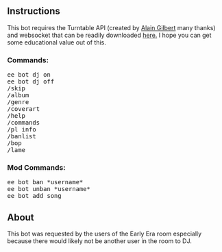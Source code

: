 ## Instructions

This bot requires the Turntable API (created by [Alain Gilbert](https://github.com/alaingilbert) many thanks) and websocket that can be readily downloaded [here.](https://github.com/alaingilbert/Turntable-API/tree/master/python_ttapi) I hope you can get some educational value out of this.

### Commands:

<pre>
ee bot dj on
ee bot dj off
/skip
/album
/genre
/coverart
/help
/commands
/pl info
/banlist
/bop
/lame
</pre>

### Mod Commands:

<pre>
ee bot ban *username*
ee bot unban *username*
ee bot add song
</pre>

## About

This bot was requested by the users of the Early Era room especially because there would likely not be another user in the room to DJ.